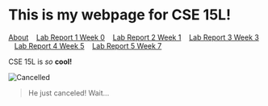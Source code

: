 # This is my webpage for CSE 15L!

[About](about)   &nbsp;&nbsp;
[Lab Report 1 Week 0](lab-report-1-week-0)  &nbsp;&nbsp;
[Lab Report 2 Week 1](lab-report-2-week-1) &nbsp;&nbsp;
[Lab Report 3 Week 3](lab-report-3-week-3) &nbsp;&nbsp;
[Lab Report 4 Week 5](lab-report-4-week-5) &nbsp;&nbsp;
[Lab Report 5 Week 7](lab-report-5-week-7) &nbsp;&nbsp;

CSE 15L is *so* **cool!**


![Cancelled](https://pbs.twimg.com/profile_images/1545348580172595201/HeOOtt4j_400x400.jpg)



> He just canceled! Wait... 

